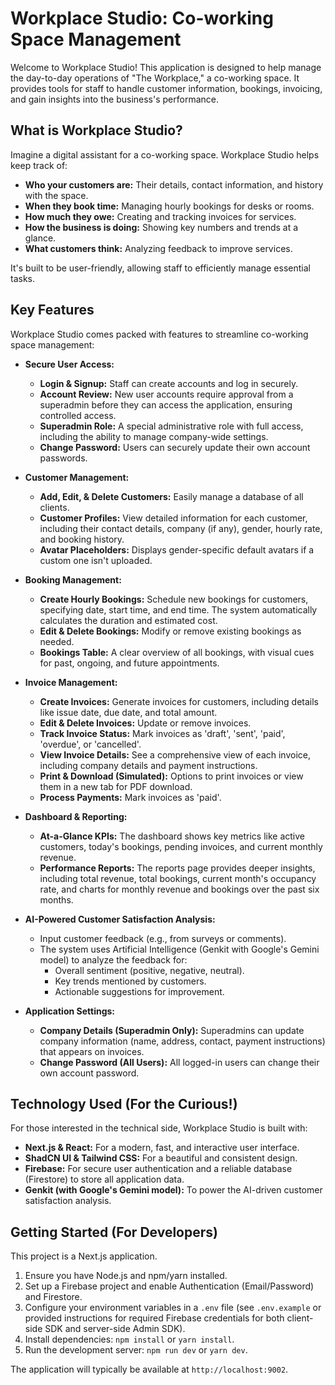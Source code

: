 # Workplace Studio: Co-working Space Management

Welcome to Workplace Studio! This application is designed to help manage the day-to-day operations of "The Workplace," a co-working space. It provides tools for staff to handle customer information, bookings, invoicing, and gain insights into the business's performance.

## What is Workplace Studio?

Imagine a digital assistant for a co-working space. Workplace Studio helps keep track of:
*   **Who your customers are:** Their details, contact information, and history with the space.
*   **When they book time:** Managing hourly bookings for desks or rooms.
*   **How much they owe:** Creating and tracking invoices for services.
*   **How the business is doing:** Showing key numbers and trends at a glance.
*   **What customers think:** Analyzing feedback to improve services.

It's built to be user-friendly, allowing staff to efficiently manage essential tasks.

## Key Features

Workplace Studio comes packed with features to streamline co-working space management:

*   **Secure User Access:**
    *   **Login & Signup:** Staff can create accounts and log in securely.
    *   **Account Review:** New user accounts require approval from a superadmin before they can access the application, ensuring controlled access.
    *   **Superadmin Role:** A special administrative role with full access, including the ability to manage company-wide settings.
    *   **Change Password:** Users can securely update their own account passwords.

*   **Customer Management:**
    *   **Add, Edit, & Delete Customers:** Easily manage a database of all clients.
    *   **Customer Profiles:** View detailed information for each customer, including their contact details, company (if any), gender, hourly rate, and booking history.
    *   **Avatar Placeholders:** Displays gender-specific default avatars if a custom one isn't uploaded.

*   **Booking Management:**
    *   **Create Hourly Bookings:** Schedule new bookings for customers, specifying date, start time, and end time. The system automatically calculates the duration and estimated cost.
    *   **Edit & Delete Bookings:** Modify or remove existing bookings as needed.
    *   **Bookings Table:** A clear overview of all bookings, with visual cues for past, ongoing, and future appointments.

*   **Invoice Management:**
    *   **Create Invoices:** Generate invoices for customers, including details like issue date, due date, and total amount.
    *   **Edit & Delete Invoices:** Update or remove invoices.
    *   **Track Invoice Status:** Mark invoices as 'draft', 'sent', 'paid', 'overdue', or 'cancelled'.
    *   **View Invoice Details:** See a comprehensive view of each invoice, including company details and payment instructions.
    *   **Print & Download (Simulated):** Options to print invoices or view them in a new tab for PDF download.
    *   **Process Payments:** Mark invoices as 'paid'.

*   **Dashboard & Reporting:**
    *   **At-a-Glance KPIs:** The dashboard shows key metrics like active customers, today's bookings, pending invoices, and current monthly revenue.
    *   **Performance Reports:** The reports page provides deeper insights, including total revenue, total bookings, current month's occupancy rate, and charts for monthly revenue and bookings over the past six months.

*   **AI-Powered Customer Satisfaction Analysis:**
    *   Input customer feedback (e.g., from surveys or comments).
    *   The system uses Artificial Intelligence (Genkit with Google's Gemini model) to analyze the feedback for:
        *   Overall sentiment (positive, negative, neutral).
        *   Key trends mentioned by customers.
        *   Actionable suggestions for improvement.

*   **Application Settings:**
    *   **Company Details (Superadmin Only):** Superadmins can update company information (name, address, contact, payment instructions) that appears on invoices.
    *   **Change Password (All Users):** All logged-in users can change their own account password.

## Technology Used (For the Curious!)

For those interested in the technical side, Workplace Studio is built with:
*   **Next.js & React:** For a modern, fast, and interactive user interface.
*   **ShadCN UI & Tailwind CSS:** For a beautiful and consistent design.
*   **Firebase:** For secure user authentication and a reliable database (Firestore) to store all application data.
*   **Genkit (with Google's Gemini model):** To power the AI-driven customer satisfaction analysis.

## Getting Started (For Developers)

This project is a Next.js application.
1.  Ensure you have Node.js and npm/yarn installed.
2.  Set up a Firebase project and enable Authentication (Email/Password) and Firestore.
3.  Configure your environment variables in a `.env` file (see `.env.example` or provided instructions for required Firebase credentials for both client-side SDK and server-side Admin SDK).
4.  Install dependencies: `npm install` or `yarn install`.
5.  Run the development server: `npm run dev` or `yarn dev`.

The application will typically be available at `http://localhost:9002`.
```